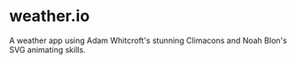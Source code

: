 weather.io
==========

A weather app using Adam Whitcroft's stunning Climacons and Noah Blon's SVG animating skills.
